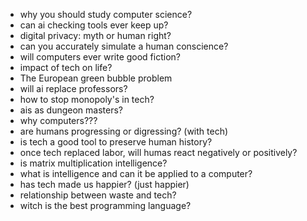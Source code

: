 - why you should study computer science?
- can ai checking tools ever keep up?
- digital privacy: myth or human right? 
- can you accurately simulate a human conscience?
- will computers ever write good fiction?
- impact of tech on life?
- The European green bubble problem
- will ai replace professors? 
- how to stop monopoly's in tech?
-  ais as dungeon masters?
- why computers???
- are humans progressing or digressing? (with tech)
- is tech a good tool to preserve human history?
- once tech replaced labor, will humas react negatively or positively?
- is matrix multiplication intelligence?
- what is intelligence and can it be applied to a computer?
- has tech made us happier? (just happier)
- relationship between waste and tech?
- witch is the best programming language?
